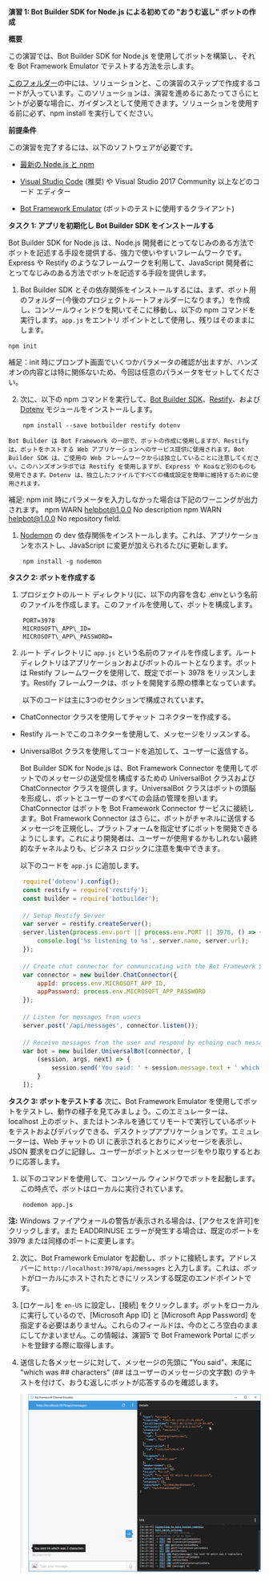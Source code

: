 **演習 1: Bot Builder SDK for Node.js による初めての "おうむ返し" ボットの作成**

**概要**

この演習では、Bot Builder SDK for Node.js を使用してボットを構築し、それを Bot
Framework Emulator でテストする方法を示します。

[このフォルダー](./exercise1-EchoBot)の中には、ソリューションと、この演習のステップで作成するコードが入っています。このソリューションは、演習を進めるにあたってさらにヒントが必要な場合に、ガイダンスとして使用できます。ソリューションを使用する前に必ず、npm
install を実行してください。

**前提条件**

この演習を完了するには、以下のソフトウェアが必要です。

-   [最新の Node.js と npm](https://nodejs.org/en/download)

-   [Visual Studio Code](https://code.visualstudio.com/download) (推奨) や
    Visual Studio 2017 Community 以上などのコード エディター

-   [Bot Framework Emulator](https://emulator.botframework.com/)
    (ボットのテストに使用するクライアント)

**タスク 1: アプリを初期化し Bot Builder SDK をインストールする**

Bot Builder SDK for Node.js は、Node.js
開発者にとってなじみのある方法でボットを記述する手段を提供する、強力で使いやすいフレームワークです。Express
や Restify のようなフレームワークを利用して、JavaScript
開発者にとってなじみのある方法でボットを記述する手段を提供します。

1.  Bot Builder SDK
    とその依存関係をインストールするには、まず、ボット用のフォルダー(今後のプロジェクトルートフォルダーになります。）を作成し、コンソールウィンドウを開いてそこに移動し、以下の npm コマンドを実行します。`app.js` をエントリ ポイントとして使用し、残りはそのままにします。

```DOS .bat(dos)
npm init
```
<!---
  ドライラン時に補足追加
-->
補足：init 時にプロンプト画面でいくつかパラメータの確認が出ますが、ハンズオンの内容とは特に関係ないため、今回は任意のパラメータをセットしてください。

2.  次に、以下の npm コマンドを実行して、[Bot Builder
    SDK](https://dev.botframework.com/)、[Restify](http://restify.com/)、および
    [Dotenv](https://github.com/motdotla/dotenv)
    モジュールをインストールします。

```
    npm install --save botbuilder restify dotenv
```

    Bot Builder は Bot Framework の一部で、ボットの作成に使用しますが、Restify は、ボットをホストする Web アプリケーションへのサービス提供に使用されます。Bot Builder SDK は、ご使用の Web フレームワークからは独立していることに注意してください。このハンズオンラボでは Restify を使用しますが、Express や Koaなど別のものも使用できます。Dotenv は、独立したファイルですべての構成設定を簡単に維持するために使用されます。
<!---
  ドライラン時に補足追加
-->
補足: npm init 時にパラメータを入力しなかった場合は下記のワーニングが出力されます。
npm WARN helpbot@1.0.0 No description
npm WARN helpbot@1.0.0 No repository field.


1.  [Nodemon](https://nodemon.io/) の dev
    依存関係をインストールします。これは、アプリケーションをホストし、JavaScript
    に変更が加えられるたびに更新します。

```
    npm install -g nodemon
```

**タスク 2: ボットを作成する**

1.  プロジェクトのルート ディレクトリ(に、以下の内容を含む .envという名前のファイルを作成します。このファイルを使用して、ボットを構成します。

```
    PORT=3978
    MICROSOFT\_APP\_ID=
    MICROSOFT\_APP\_PASSWORD=
```

2.  ルート ディレクトリに `app.js` という名前のファイルを作成します。ルートディレクトリはアプリケーションおよびボットのルートとなります。ボットは Restify フレームワークを使用して、既定でポート 3978 をリッスンします。Restify フレームワークは、ボットを開発する際の標準となっています。

　　以下のコードは主に3つのセクションで構成されています。
-   ChatConnector クラスを使用してチャット コネクターを作成する。
-   Restify ルートでこのコネクターを使用して、メッセージをリッスンする。
-   UniversalBot クラスを使用してコードを追加して、ユーザーに返信する。

    Bot Builder SDK for Node.js は、Bot Framework Connector を使用してボットでのメッセージの送受信を構成するための UniversalBot クラスおよび ChatConnector クラスを提供します。UniversalBot
クラスはボットの頭脳を形成し、ボットとユーザーのすべての会話の管理を担います。ChatConnector はボットを Bot Framework Connector サービスに接続します。Bot Framework Connector はさらに、ボットがチャネルに送信するメッセージを正規化し、プラットフォームを指定せずにボットを開発できるようにします。これにより開発者は、ユーザーが使用するかもしれない最終的なチャネルよりも、ビジネス
ロジックに注意を集中できます。

    以下のコードを `app.js` に追加します。

``` javascript
    require('dotenv').config();
    const restify = require('restify');
    const builder = require('botbuilder');

    // Setup Restify Server
    var server = restify.createServer();
    server.listen(process.env.port || process.env.PORT || 3978, () => {
        console.log('%s listening to %s', server.name, server.url);
    });

    // Create chat connector for communicating with the Bot Framework Service
    var connector = new builder.ChatConnector({
        appId: process.env.MICROSOFT_APP_ID,
        appPassword: process.env.MICROSOFT_APP_PASSWORD
    });

    // Listen for messages from users
    server.post('/api/messages', connector.listen());

    // Receive messages from the user and respond by echoing each message back (prefixed with 'You said:')
    var bot = new builder.UniversalBot(connector, [
        (session, args, next) => {
            session.send('You said: ' + session.message.text + ' which was ' + session.message.text.length + ' characters');
        }
    ]);
```

**タスク 3: ボットをテストする**
次に、Bot Framework Emulator を使用してボットをテストし、動作の様子を見てみましょう。このエミュレーターは、localhost 上のボット、またはトンネルを通じてリモートで実行しているボットをテストおよびデバッグできる、デスクトップアプリケーションです。エミュレーターは、Web チャットの UI に表示されるとおりにメッセージを表示し、JSON
要求をログに記録し、ユーザーがボットとメッセージをやり取りするとおりに応答します。

1.  以下のコマンドを使用して、コンソール
    ウィンドウでボットを起動します。この時点で、ボットはローカルに実行されています。

```
    nodemon app.js
```

**注:** Windows ファイアウォールの警告が表示される場合は、[アクセスを許可]をクリックします。また EADDRINUSE エラーが発生する場合は、既定のポートを 3979 または同様のポートに変更します。

2.  次に、Bot Framework Emulator を起動し、ボットに接続します。アドレス バーに
    `http://localhost:3978/api/messages`
    と入力します。これは、ボットがローカルにホストされたときにリッスンする既定のエンドポイントです。

2.  [ロケール] を `en-US` に設定し、[接続]
    をクリックします。ボットをローカルに実行しているので、[Microsoft App ID] と [Microsoft App Password] を指定する必要はありません。これらのフィールドは、今のところ空白のままにしてかまいません。この情報は、演習5 で Bot Framework Portal にボットを登録する際に取得します。

3.  送信した各メッセージに対して、メッセージの先頭に "You said"、末尾に "which was \#\# characters" (\#\# はユーザーのメッセージの文字数) のテキストを付けて、おうむ返しにボットが応答するのを確認します。

>   ![](./media/1-1.png)
